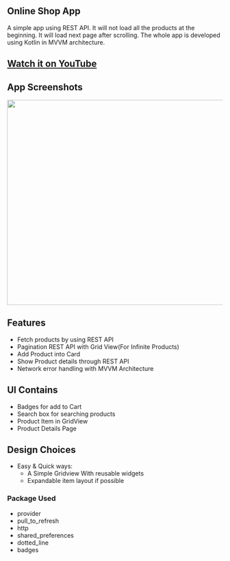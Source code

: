 ## Online Shop App

A simple app using REST API. It will not load all the products at the beginning. It will load next page after scrolling. 
The whole app is developed using Kotlin in MVVM architecture.

## [Watch it on YouTube](https://youtu.be/pDYPKWsVLJM)

## App Screenshots

<img src="https://github.com/shihabcse1/online_shop_app/blob/main/images/screenshot.png" height="480" width="800">

## Features

* Fetch products by using REST API
* Pagination REST API with Grid View(For Infinite Products)
* Add Product into Card 
* Show Product details through REST API
* Network error handling with MVVM Architecture

## UI Contains

* Badges for add to Cart
* Search box for searching products
* Product Item in GridView
* Product Details Page

## Design Choices

* Easy & Quick ways:
    * A Simple Gridview With reusable widgets
    * Expandable item layout if possible
    
### Package Used

* provider
* pull_to_refresh
* http
* shared_preferences
* dotted_line
* badges




